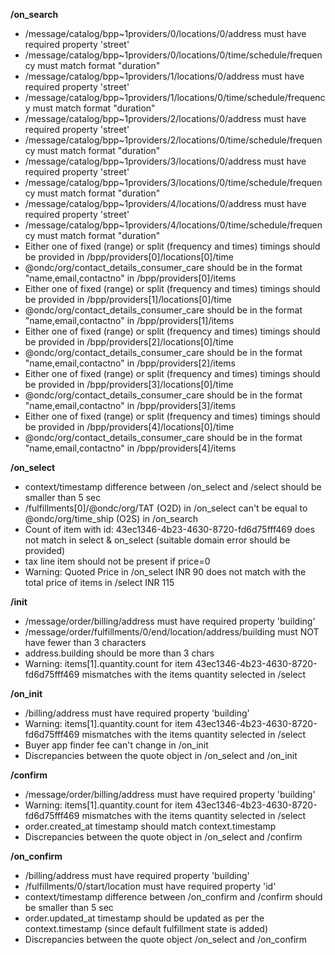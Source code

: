 **/on_search**
- /message/catalog/bpp~1providers/0/locations/0/address must have required property 'street'
- /message/catalog/bpp~1providers/0/locations/0/time/schedule/frequency must match format "duration"
- /message/catalog/bpp~1providers/1/locations/0/address must have required property 'street'
- /message/catalog/bpp~1providers/1/locations/0/time/schedule/frequency must match format "duration"
- /message/catalog/bpp~1providers/2/locations/0/address must have required property 'street'
- /message/catalog/bpp~1providers/2/locations/0/time/schedule/frequency must match format "duration"
- /message/catalog/bpp~1providers/3/locations/0/address must have required property 'street'
- /message/catalog/bpp~1providers/3/locations/0/time/schedule/frequency must match format "duration"
- /message/catalog/bpp~1providers/4/locations/0/address must have required property 'street'
- /message/catalog/bpp~1providers/4/locations/0/time/schedule/frequency must match format "duration"
- Either one of fixed (range) or split (frequency and times) timings should be provided in /bpp/providers[0]/locations[0]/time
- @ondc/org/contact_details_consumer_care should be in the format "name,email,contactno" in /bpp/providers[0]/items
- Either one of fixed (range) or split (frequency and times) timings should be provided in /bpp/providers[1]/locations[0]/time
- @ondc/org/contact_details_consumer_care should be in the format "name,email,contactno" in /bpp/providers[1]/items
- Either one of fixed (range) or split (frequency and times) timings should be provided in /bpp/providers[2]/locations[0]/time
- @ondc/org/contact_details_consumer_care should be in the format "name,email,contactno" in /bpp/providers[2]/items
- Either one of fixed (range) or split (frequency and times) timings should be provided in /bpp/providers[3]/locations[0]/time
- @ondc/org/contact_details_consumer_care should be in the format "name,email,contactno" in /bpp/providers[3]/items
- Either one of fixed (range) or split (frequency and times) timings should be provided in /bpp/providers[4]/locations[0]/time
- @ondc/org/contact_details_consumer_care should be in the format "name,email,contactno" in /bpp/providers[4]/items

**/on_select**
- context/timestamp difference between /on_select and /select should be smaller than 5 sec
- /fulfillments[0]/@ondc/org/TAT (O2D) in /on_select can't be equal to @ondc/org/time_ship (O2S) in /on_search
- Count of item with id: 43ec1346-4b23-4630-8720-fd6d75fff469 does not match in select & on_select (suitable domain error should be provided)
- tax line item should not be present if price=0
- Warning: Quoted Price in /on_select INR 90 does not match with the total price of items in /select INR 115

**/init**
- /message/order/billing/address must have required property 'building'
- /message/order/fulfillments/0/end/location/address/building must NOT have fewer than 3 characters
- address.building should be more than 3 chars
- Warning: items[1].quantity.count for item 43ec1346-4b23-4630-8720-fd6d75fff469 mismatches with the items quantity selected in /select

**/on_init**
- /billing/address must have required property 'building'
- Warning: items[1].quantity.count for item 43ec1346-4b23-4630-8720-fd6d75fff469 mismatches with the items quantity selected in /select
- Buyer app finder fee can't change in /on_init
- Discrepancies between the quote object in /on_select and /on_init

**/confirm**
- /message/order/billing/address must have required property 'building'
- Warning: items[1].quantity.count for item 43ec1346-4b23-4630-8720-fd6d75fff469 mismatches with the items quantity selected in /select
- order.created_at timestamp should match context.timestamp
- Discrepancies between the quote object in /on_select and /confirm

**/on_confirm**
- /billing/address must have required property 'building'
- /fulfillments/0/start/location must have required property 'id'
- context/timestamp difference between /on_confirm and /confirm should be smaller than 5 sec
- order.updated_at timestamp should be updated as per the context.timestamp (since default fulfillment state is added)
- Discrepancies between the quote object /on_select and /on_confirm

